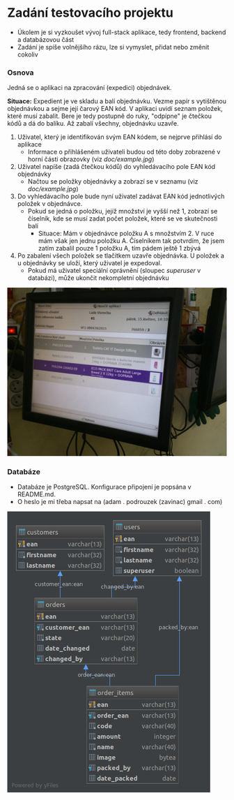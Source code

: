 # Zadání testovacího projektu
- Úkolem je si vyzkoušet vývoj full-stack aplikace, tedy frontend, backend a databázovou část
- Zadání je spíše volnějšího rázu, lze si vymyslet, přidat nebo změnit cokoliv

### Osnova
Jedná se o aplikaci na zpracování (expedici) objednávek.

**Situace:** Expedient je ve skladu a balí objednávku. Vezme papír s vytištěnou objednávkou a sejme její čarový EAN kód.
V aplikaci uvidí seznam položek, které musí zabalit. Bere je tedy postupně do ruky, "odpípne" je čtečkou kódů a dá do balíku.
Až zabalí všechny, objednávku uzavře.

1. Uživatel, který je identifikován svým EAN kódem, se nejprve přihlásí do aplikace
   - Informace o přihlášeném uživateli budou od této doby zobrazené v horní části obrazovky (viz *doc/example.jpg*) 
2. Uživatel napíše (zadá čtečkou kódů) do vyhledávacího pole EAN kód objednávky
   - Načtou se položky objednávky a zobrazí se v seznamu (viz *doc/example.jpg*)
3. Do vyhledávacího pole bude nyní uživatel zadávat EAN kód jednotlivých položek v objednávce.
   - Pokud se jedná o položku, jejíž množství je vyšší než 1, zobrazí se číselník, kde se musí zadat počet položek, které se ve 
   skutečnosti balí 
     - Situace: Mám v objednávce položku A s množstvím 2. V ruce mám však jen jednu položku A. Číselníkem 
   tak potvrdím, že jsem zatím zabalil pouze 1 položku A, tím pádem ještě 1 zbývá
4. Po zabalení všech položek se tlačítkem uzavře objednávka. U položek a u objednávky se uloží, který uživatel je expedoval.
   - Pokud má uživatel speciální oprávnění (sloupec *superuser* v databázi), může ukončit nekompletní objednávku


![Ukázka](example.jpg)

### Databáze
- Databáze je PostgreSQL. Konfigurace připojení je popsána v README.md.
- O heslo je mi třeba napsat na (adam . podrouzek (zavinac) gmail . com)

![Schéma databáze](database.png)
